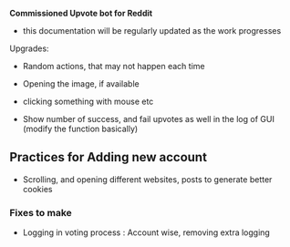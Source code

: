 **Commissioned Upvote bot for Reddit**

- this documentation will be regularly updated as the work progresses


Upgrades:
- Random actions, that may not happen each time
- Opening the image, if available
- clicking something with mouse etc

- Show number of success, and fail upvotes as well in the log of GUI (modify the function basically)



## Practices for Adding new account
- Scrolling, and opening different websites, posts to generate better cookies


### Fixes to make
- Logging in voting process :  Account wise, removing extra logging